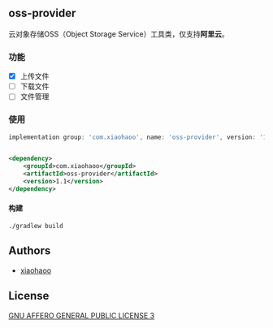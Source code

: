 ## oss-provider

云对象存储OSS（Object Storage Service）工具类，仅支持**阿里云**。

### 功能

- [x] 上传文件
- [ ] 下载文件
- [ ] 文件管理

### 使用

```groovy
implementation group: 'com.xiaohaoo', name: 'oss-provider', version: '1.1'
```

```xml

<dependency>
    <groupId>com.xiaohaoo</groupId>
    <artifactId>oss-provider</artifactId>
    <version>1.1</version>
</dependency>

```

#### 构建

```
./gradlew build
```

## Authors

- [xiaohaoo](https://github.com/xiaohaoo)

## License

[GNU AFFERO GENERAL PUBLIC LICENSE 3](LICENSE)
